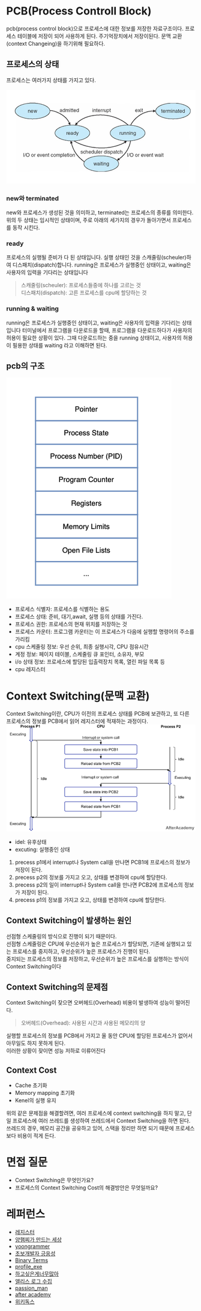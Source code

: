 # PCB(Process Controll Block)
pcb(process control block)으로 프로세스에 대한 정보를 저장한 자료구조이다. 프로세스 테이블에 저장이 되어 사용하게 된다.
주기억장치에서 저장이된다. 문맥 교환(context Changeing)을 하기위해 필요하다.

## 프로세스의 상태
프로세스는 여러가지 상태를 가지고 있다. <br/><br/>
![프로세스 상태를 알리는 사진](img/os_process_state.jpg)

### new와 terminated
new와 프로세스가 생성된 것을 의미하고, terminated는 프로세스의 종류를 의미한다. 위의 두 상태는 임시적인 상태이며, 주로 아래의 세가지의 경우가 돌아가면서 프로세스를 동작 시킨다.

### ready
프로세스의 실행될 준비가 다 된 상태입니다. 실행 상태인 것을 스캐줄링(scheuler)하여 디스패치(dispatch)합니다.
running은 프로세스가 실행중인 상태이고, waiting은 사용자의 입력을 기다리는 상태입니다
> 스캐줄링(scheuler): 프로세스들중에 하나를 고르는 것<br/>
디스패치(dispatch): 고른 프로세스를 cpu에 할당하는 것

### running & waiting
running은 프로세스가 실행중인 상태이고, waiting은 사용자의 입력을 기다리는 상태입니다
터미널에서 프로그램을 다운로드을 할때, 프로그램을 다운로드하다가 사용자의 허용이 필요한 상황이 있다. 그때 다운로드하는 중을 running 상태이고, 사용자의 허용이 필용한 상태를 waiting 라고 이해하면 된다.

## pcb의 구조

![](img/os_pcd_structure.png)

- 프로세스 식별자: 프로세스를 식별하는 용도
- 프로세스 상태: 준비, 대기,await, 실행 등의 상태를 가진다.
- 프로세스 권한: 프로세스의 현재 위치를 저장하는 것
- 프로세스 카운터: 프로그램 카운터는 이 프로세스가 다음에 실행할 명령어의 주소를 가리킴
- cpu 스케줄링 정보: 우선 순위, 최종 실행시각, CPU 점유시간
- 계정 정보: 페이지 테이블, 스케줄링 큐 포인터, 소유자, 부모
- i/o 상태 정보: 프로세스에 할당된 입출력장치 목록, 열린 파일 목록 등
- cpu 레지스터

# Context Switching(문맥 교환)
Context Switching이란, CPU가 이전의 프로세스 상태를 PCB에 보관하고, 또 다른 프로세스의 정보를 PCB에서 읽어 레지스터에 적재하는 과정이다.
![](img/os_context_switching.png)

- idel: 유후상태
- excuting: 실행중인 상태

1. precess p1에서 interrupt나 System call을 만나면 PCB1에 프로세스의 정보가 저장이 된다.
2. precess p2의 정보를 가지고 오고, 상태를 변경하여 cpu에 할당한다.
3. precess p2의 일이 interrupt나 System call을 만나면 PCB2에 프로세스의 정보가 저장이 된다.
4. precess p1의 정보를 가지고 오고, 상태를 변경하여 cpu에 할당한다.

## Context Switching이 발생하는 원인
선점형 스케줄링의 방식으로 진행이 되기 때문이다.<br/>
선점형 스케줄링은 CPU에 우선순위가 높은 프로세스가 할당되면, 기존에 실행되고 있는 프로세스를 중지하고, 우선순위가 높은 프로세스가 진행이 된다. <br/>
중지되는 프로세스의 정보를 저장하고, 우선순위가 높은 프로세스를 실행하는 방식이 Context Switching이다

## Context Switching의 문제점
Context Switching이 잦으면 오버헤드(Overhead) 비용이 발생하여 성능이 떨어진다.
> 오버헤드(Overhead): 사용된 시간과 사용된 메모리의 양

실행할 프로세스의 정보를 PCB에서 가지고 올 동안 CPU에 할당된 프로세스가 없어서 아무일도 하지 못하게 된다.<br/> 
이러한 상황이 잦이면 성능 저하로 이류어진다

## Context Cost
- Cache 초기화
- Memory mapping 초기화
- Kenel의 실행 유지

위의 같은 문제점을 해결할려면, 여러 프로세스에 context switching을 하지 말고, 단일 프로세스에 여러 쓰레드를 생성하여 쓰레드에서 Context Switching을 하면 된다. <br/>
쓰레드의 경우, 메모리 공간을 공유하고 있어, 스택을 정리만 하면 되기 때문에 프로세스보다 비용이 적게 든다.

# 면접 질문 
- Context Switching은 무엇인가요?<br/>
- 프로세스의 Context Switching Cost의 해결방안은 무엇일까요?

# 레퍼런스
- [레지스터](https://m.blog.naver.com/mjnms/220460806744)
- [양햄찌가 만드는 세상](https://jhnyang.tistory.com/33)
- [yoongrammer](https://yoongrammer.tistory.com/52)
- [초보개발자 긍응성](https://ckddn9496.tistory.com/13)
- [Binary Terms](https://binaryterms.com/process-control-block-pcb.html)
- [profile_exe](https://velog.io/@profile_exe/%EC%9A%B4%EC%98%81%EC%B2%B4%EC%A0%9C-Queue-Swap)
- [하고싶은게너무많아](https://somuchthings.tistory.com/45)
- [앨리스 로그 수집](https://sweetday-alice.tistory.com/171)
- [passion_man](https://velog.io/@passion_man/%EC%9A%B4%EC%98%81%EC%B2%B4%EC%A0%9C-3.-%ED%94%84%EB%A1%9C%EC%84%B8%EC%8A%A4%EC%99%80-%ED%94%84%EB%A1%9C%EC%84%B8%EC%8A%A4-%EA%B4%80%EB%A6%AC#%ED%94%84%EB%A1%9C%EC%84%B8%EC%8A%A4-%EC%A0%9C%EC%96%B4)
- [after academy](https://afteracademy.com/blog/what-is-context-switching-in-operating-system/)
- [위키독스](https://wikidocs.net/65528)

